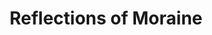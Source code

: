 ---
layout: product
id: 1491349405758
title: Reflections of Moraine
body_html: >-
  <p>Taken at Moraine Lake during the summer of 2018.</p>

  <p>The very first view of Moraine Lake as you arrive. It’s incredible that places like this exist and we all get see them.</p>

  <p> </p>
vendor: Connell McCarthy
product_type: Photo Print
created_at: 2018-10-13T21:02:03-04:00
handle: reflections-of-moraine
updated_at: 2022-01-18T10:42:40-05:00
published_at: 2018-08-22T19:38:24-04:00
template_suffix: ""
status: active
published_scope: global
tags: Batch 02, lake, mountain, mountains, Print, Trees, water
admin_graphql_api_id: gid://shopify/Product/1491349405758
variants:
  - product_id: 1491349405758
    id: 39577160581182
    title: 8x10” / Full Colour
    price: "35.00"
    sku: CM-PP-B2-11-XXS-FC
    position: 1
    inventory_policy: deny
    compare_at_price: null
    fulfillment_service: manual
    inventory_management: null
    option1: 8x10”
    option2: Full Colour
    option3: null
    created_at: 2021-09-01T14:28:57-04:00
    updated_at: 2021-09-01T14:29:14-04:00
    taxable: true
    barcode: ""
    grams: 208
    image_id: 6301675126846
    weight: 0.208
    weight_unit: kg
    inventory_item_id: 41671601225790
    inventory_quantity: 0
    old_inventory_quantity: 0
    requires_shipping: true
    admin_graphql_api_id: gid://shopify/ProductVariant/39577160581182
  - product_id: 1491349405758
    id: 39577160613950
    title: 8x10” / Black & White
    price: "35.00"
    sku: CM-PP-B2-11-XXS-BW
    position: 2
    inventory_policy: deny
    compare_at_price: null
    fulfillment_service: manual
    inventory_management: null
    option1: 8x10”
    option2: Black & White
    option3: null
    created_at: 2021-09-01T14:28:57-04:00
    updated_at: 2021-09-01T14:29:14-04:00
    taxable: true
    barcode: ""
    grams: 208
    image_id: 6301674733630
    weight: 0.208
    weight_unit: kg
    inventory_item_id: 41671601258558
    inventory_quantity: 0
    old_inventory_quantity: 0
    requires_shipping: true
    admin_graphql_api_id: gid://shopify/ProductVariant/39577160613950
  - product_id: 1491349405758
    id: 39577160646718
    title: 8.5x11” / Full Colour
    price: "35.00"
    sku: CM-PP-B2-11-XS-FC
    position: 3
    inventory_policy: deny
    compare_at_price: null
    fulfillment_service: manual
    inventory_management: null
    option1: 8.5x11”
    option2: Full Colour
    option3: null
    created_at: 2021-09-01T14:28:57-04:00
    updated_at: 2021-09-01T14:29:14-04:00
    taxable: true
    barcode: ""
    grams: 208
    image_id: 6301675126846
    weight: 0.208
    weight_unit: kg
    inventory_item_id: 41671601291326
    inventory_quantity: 0
    old_inventory_quantity: 0
    requires_shipping: true
    admin_graphql_api_id: gid://shopify/ProductVariant/39577160646718
  - product_id: 1491349405758
    id: 39577160679486
    title: 8.5x11” / Black & White
    price: "35.00"
    sku: CM-PP-B2-11-XS-BW
    position: 4
    inventory_policy: deny
    compare_at_price: null
    fulfillment_service: manual
    inventory_management: null
    option1: 8.5x11”
    option2: Black & White
    option3: null
    created_at: 2021-09-01T14:28:57-04:00
    updated_at: 2021-09-01T14:29:14-04:00
    taxable: true
    barcode: ""
    grams: 208
    image_id: 6301674733630
    weight: 0.208
    weight_unit: kg
    inventory_item_id: 41671601324094
    inventory_quantity: 0
    old_inventory_quantity: 0
    requires_shipping: true
    admin_graphql_api_id: gid://shopify/ProductVariant/39577160679486
  - product_id: 1491349405758
    id: 39577160712254
    title: 13x19” / Full Colour
    price: "40.00"
    sku: CM-PP-B2-11-S-FC
    position: 5
    inventory_policy: deny
    compare_at_price: null
    fulfillment_service: manual
    inventory_management: null
    option1: 13x19”
    option2: Full Colour
    option3: null
    created_at: 2021-09-01T14:28:57-04:00
    updated_at: 2021-09-01T14:29:14-04:00
    taxable: true
    barcode: ""
    grams: 208
    image_id: 6301675126846
    weight: 0.208
    weight_unit: kg
    inventory_item_id: 41671601356862
    inventory_quantity: 0
    old_inventory_quantity: 0
    requires_shipping: true
    admin_graphql_api_id: gid://shopify/ProductVariant/39577160712254
  - product_id: 1491349405758
    id: 39577160745022
    title: 13x19” / Black & White
    price: "40.00"
    sku: CM-PP-B2-11-S-BW
    position: 6
    inventory_policy: deny
    compare_at_price: null
    fulfillment_service: manual
    inventory_management: null
    option1: 13x19”
    option2: Black & White
    option3: null
    created_at: 2021-09-01T14:28:57-04:00
    updated_at: 2021-09-01T14:29:14-04:00
    taxable: true
    barcode: ""
    grams: 208
    image_id: 6301674733630
    weight: 0.208
    weight_unit: kg
    inventory_item_id: 41671601389630
    inventory_quantity: 0
    old_inventory_quantity: 0
    requires_shipping: true
    admin_graphql_api_id: gid://shopify/ProductVariant/39577160745022
  - product_id: 1491349405758
    id: 39577160777790
    title: 16x20” / Full Colour
    price: "50.00"
    sku: CM-PP-B2-11-M-FC
    position: 7
    inventory_policy: deny
    compare_at_price: null
    fulfillment_service: manual
    inventory_management: null
    option1: 16x20”
    option2: Full Colour
    option3: null
    created_at: 2021-09-01T14:28:57-04:00
    updated_at: 2021-09-01T14:29:14-04:00
    taxable: true
    barcode: ""
    grams: 208
    image_id: 6301675126846
    weight: 0.208
    weight_unit: kg
    inventory_item_id: 41671601422398
    inventory_quantity: 0
    old_inventory_quantity: 0
    requires_shipping: true
    admin_graphql_api_id: gid://shopify/ProductVariant/39577160777790
  - product_id: 1491349405758
    id: 39577160810558
    title: 16x20” / Black & White
    price: "50.00"
    sku: CM-PP-B2-11-M-BW
    position: 8
    inventory_policy: deny
    compare_at_price: null
    fulfillment_service: manual
    inventory_management: null
    option1: 16x20”
    option2: Black & White
    option3: null
    created_at: 2021-09-01T14:28:57-04:00
    updated_at: 2021-09-01T14:29:14-04:00
    taxable: true
    barcode: ""
    grams: 208
    image_id: 6301674733630
    weight: 0.208
    weight_unit: kg
    inventory_item_id: 41671601455166
    inventory_quantity: 0
    old_inventory_quantity: 0
    requires_shipping: true
    admin_graphql_api_id: gid://shopify/ProductVariant/39577160810558
  - product_id: 1491349405758
    id: 39577160843326
    title: 20x24” / Full Colour
    price: "60.00"
    sku: CM-PP-B2-11-L-FC
    position: 9
    inventory_policy: deny
    compare_at_price: null
    fulfillment_service: manual
    inventory_management: null
    option1: 20x24”
    option2: Full Colour
    option3: null
    created_at: 2021-09-01T14:28:57-04:00
    updated_at: 2021-09-01T14:29:14-04:00
    taxable: true
    barcode: ""
    grams: 208
    image_id: 6301675126846
    weight: 0.208
    weight_unit: kg
    inventory_item_id: 41671601487934
    inventory_quantity: 0
    old_inventory_quantity: 0
    requires_shipping: true
    admin_graphql_api_id: gid://shopify/ProductVariant/39577160843326
  - product_id: 1491349405758
    id: 39577160876094
    title: 20x24” / Black & White
    price: "60.00"
    sku: CM-PP-B2-11-L-BW
    position: 10
    inventory_policy: deny
    compare_at_price: null
    fulfillment_service: manual
    inventory_management: null
    option1: 20x24”
    option2: Black & White
    option3: null
    created_at: 2021-09-01T14:28:57-04:00
    updated_at: 2021-09-01T14:29:14-04:00
    taxable: true
    barcode: ""
    grams: 208
    image_id: 6301674733630
    weight: 0.208
    weight_unit: kg
    inventory_item_id: 41671601520702
    inventory_quantity: 0
    old_inventory_quantity: 0
    requires_shipping: true
    admin_graphql_api_id: gid://shopify/ProductVariant/39577160876094
  - product_id: 1491349405758
    id: 39577160908862
    title: 20x30” / Full Colour
    price: "70.00"
    sku: CM-PP-B2-11-XL-FC
    position: 11
    inventory_policy: deny
    compare_at_price: null
    fulfillment_service: manual
    inventory_management: null
    option1: 20x30”
    option2: Full Colour
    option3: null
    created_at: 2021-09-01T14:28:57-04:00
    updated_at: 2021-09-01T14:29:14-04:00
    taxable: true
    barcode: ""
    grams: 208
    image_id: 6301675126846
    weight: 0.208
    weight_unit: kg
    inventory_item_id: 41671601553470
    inventory_quantity: 0
    old_inventory_quantity: 0
    requires_shipping: true
    admin_graphql_api_id: gid://shopify/ProductVariant/39577160908862
  - product_id: 1491349405758
    id: 39577160941630
    title: 20x30” / Black & White
    price: "70.00"
    sku: CM-PP-B2-11-XL-BW
    position: 12
    inventory_policy: deny
    compare_at_price: null
    fulfillment_service: manual
    inventory_management: null
    option1: 20x30”
    option2: Black & White
    option3: null
    created_at: 2021-09-01T14:28:57-04:00
    updated_at: 2021-09-01T14:29:14-04:00
    taxable: true
    barcode: ""
    grams: 208
    image_id: 6301674733630
    weight: 0.208
    weight_unit: kg
    inventory_item_id: 41671601586238
    inventory_quantity: 0
    old_inventory_quantity: 0
    requires_shipping: true
    admin_graphql_api_id: gid://shopify/ProductVariant/39577160941630
  - product_id: 1491349405758
    id: 39577160974398
    title: 24x36” / Full Colour
    price: "90.00"
    sku: CM-PP-B2-11-XXL-FC
    position: 13
    inventory_policy: deny
    compare_at_price: null
    fulfillment_service: manual
    inventory_management: null
    option1: 24x36”
    option2: Full Colour
    option3: null
    created_at: 2021-09-01T14:28:57-04:00
    updated_at: 2021-09-01T14:29:14-04:00
    taxable: true
    barcode: ""
    grams: 208
    image_id: 6301675126846
    weight: 0.208
    weight_unit: kg
    inventory_item_id: 41671601619006
    inventory_quantity: 0
    old_inventory_quantity: 0
    requires_shipping: true
    admin_graphql_api_id: gid://shopify/ProductVariant/39577160974398
  - product_id: 1491349405758
    id: 39577161007166
    title: 24x36” / Black & White
    price: "90.00"
    sku: CM-PP-B2-11-XXL-BW
    position: 14
    inventory_policy: deny
    compare_at_price: null
    fulfillment_service: manual
    inventory_management: null
    option1: 24x36”
    option2: Black & White
    option3: null
    created_at: 2021-09-01T14:28:57-04:00
    updated_at: 2021-09-01T14:29:14-04:00
    taxable: true
    barcode: ""
    grams: 208
    image_id: 6301674733630
    weight: 0.208
    weight_unit: kg
    inventory_item_id: 41671601651774
    inventory_quantity: 0
    old_inventory_quantity: 0
    requires_shipping: true
    admin_graphql_api_id: gid://shopify/ProductVariant/39577161007166
  - product_id: 1491349405758
    id: 39577161039934
    title: 30x40” / Full Colour
    price: "100.00"
    sku: CM-PP-B2-11-XXXL-FC
    position: 15
    inventory_policy: deny
    compare_at_price: null
    fulfillment_service: manual
    inventory_management: null
    option1: 30x40”
    option2: Full Colour
    option3: null
    created_at: 2021-09-01T14:28:57-04:00
    updated_at: 2021-09-01T14:29:14-04:00
    taxable: true
    barcode: ""
    grams: 208
    image_id: 6301675126846
    weight: 0.208
    weight_unit: kg
    inventory_item_id: 41671601684542
    inventory_quantity: 0
    old_inventory_quantity: 0
    requires_shipping: true
    admin_graphql_api_id: gid://shopify/ProductVariant/39577161039934
  - product_id: 1491349405758
    id: 39577161072702
    title: 30x40” / Black & White
    price: "100.00"
    sku: CM-PP-B2-11-XXXL-BW
    position: 16
    inventory_policy: deny
    compare_at_price: null
    fulfillment_service: manual
    inventory_management: null
    option1: 30x40”
    option2: Black & White
    option3: null
    created_at: 2021-09-01T14:28:57-04:00
    updated_at: 2021-09-01T14:29:14-04:00
    taxable: true
    barcode: ""
    grams: 208
    image_id: 6301674733630
    weight: 0.208
    weight_unit: kg
    inventory_item_id: 41671601717310
    inventory_quantity: 0
    old_inventory_quantity: 0
    requires_shipping: true
    admin_graphql_api_id: gid://shopify/ProductVariant/39577161072702
options:
  - product_id: 1491349405758
    id: 2045814505534
    name: Size
    position: 1
    values:
      - 8x10”
      - 8.5x11”
      - 13x19”
      - 16x20”
      - 20x24”
      - 20x30”
      - 24x36”
      - 30x40”
  - product_id: 1491349405758
    id: 8589997473854
    name: Color
    position: 2
    values:
      - Full Colour
      - Black & White
images:
  - product_id: 1491349405758
    id: 6301675126846
    position: 1
    created_at: 2019-03-17T13:03:45-04:00
    updated_at: 2019-10-20T18:44:17-04:00
    alt: null
    width: 1000
    height: 1500
    src: https://cdn.shopify.com/s/files/1/1624/2355/products/Print-Shot---Dark-Background-_Reflections-of-Moraine-2019.jpg?v=1571611457
    variant_ids:
      - 39577160581182
      - 39577160646718
      - 39577160712254
      - 39577160777790
      - 39577160843326
      - 39577160908862
      - 39577160974398
      - 39577161039934
    admin_graphql_api_id: gid://shopify/ProductImage/6301675126846
  - product_id: 1491349405758
    id: 6301674733630
    position: 2
    created_at: 2019-03-17T13:03:44-04:00
    updated_at: 2019-10-20T18:44:17-04:00
    alt: null
    width: 1000
    height: 1500
    src: https://cdn.shopify.com/s/files/1/1624/2355/products/Print-Shot---Dark-Background-_Reflections-of-Moraine-2019_-B_W.jpg?v=1571611457
    variant_ids:
      - 39577160613950
      - 39577160679486
      - 39577160745022
      - 39577160810558
      - 39577160876094
      - 39577160941630
      - 39577161007166
      - 39577161072702
    admin_graphql_api_id: gid://shopify/ProductImage/6301674733630
  - product_id: 1491349405758
    id: 28230249644094
    position: 3
    created_at: 2021-05-04T20:34:48-04:00
    updated_at: 2021-05-04T20:34:48-04:00
    alt: null
    width: 2000
    height: 1800
    src: https://cdn.shopify.com/s/files/1/1624/2355/products/PAR_02_0001_74691c3f-7f56-4198-8680-d3d953410d60.png?v=1620174888
    variant_ids: []
    admin_graphql_api_id: gid://shopify/ProductImage/28230249644094
image:
  product_id: 1491349405758
  id: 6301675126846
  position: 1
  created_at: 2019-03-17T13:03:45-04:00
  updated_at: 2019-10-20T18:44:17-04:00
  alt: null
  width: 1000
  height: 1500
  src: https://cdn.shopify.com/s/files/1/1624/2355/products/Print-Shot---Dark-Background-_Reflections-of-Moraine-2019.jpg?v=1571611457
  variant_ids:
    - 39577160581182
    - 39577160646718
    - 39577160712254
    - 39577160777790
    - 39577160843326
    - 39577160908862
    - 39577160974398
    - 39577161039934
  admin_graphql_api_id: gid://shopify/ProductImage/6301675126846

---